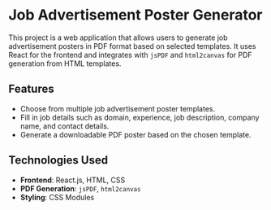 # Job Advertisement Poster Generator

This project is a web application that allows users to generate job advertisement posters in PDF format based on selected templates. It uses React for the frontend and integrates with `jsPDF` and `html2canvas` for PDF generation from HTML templates.

## Features

- Choose from multiple job advertisement poster templates.
- Fill in job details such as domain, experience, job description, company name, and contact details.
- Generate a downloadable PDF poster based on the chosen template.

## Technologies Used

- **Frontend**: React.js, HTML, CSS
- **PDF Generation**: `jsPDF`, `html2canvas`
- **Styling**: CSS Modules



